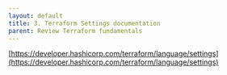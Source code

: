 ```yaml
---
layout: default
title: 3. Terraform Settings documentation
parent: Review Terraform fundamentals
---
```


[https://developer.hashicorp.com/terraform/language/settings](https://developer.hashicorp.com/terraform/language/settings)
